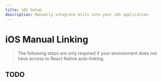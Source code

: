 ```yaml
---
title: iOS Setup
description: Manually integrate Utils into your iOS application.
---
```


# iOS Manual Linking

> The following steps are only required if your environment does not have access to React Native
> auto-linking.

## TODO
